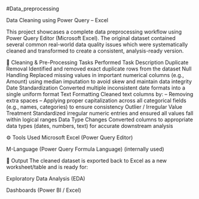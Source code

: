 #Data_preprocessing

Data Cleaning using Power Query – Excel


This project showcases a complete data preprocessing workflow using Power Query Editor (Microsoft Excel). The original dataset contained several common real-world data quality issues which were systematically cleaned and transformed to create a consistent, analysis-ready version.

🔧 Cleaning & Pre-Processing Tasks Performed
Task	Description
Duplicate Removal	Identified and removed exact duplicate rows from the dataset
Null Handling	Replaced missing values in important numerical columns (e.g., Amount) using median imputation to avoid skew and maintain data integrity
Date Standardization	Converted multiple inconsistent date formats into a single uniform format
Text Formatting	Cleaned text columns by:
– Removing extra spaces
– Applying proper capitalization across all categorical fields (e.g., names, categories) to ensure consistency
Outlier / Irregular Value Treatment	Standardized irregular numeric entries and ensured all values fall within logical ranges
Data Type Changes	Converted columns to appropriate data types (dates, numbers, text) for accurate downstream analysis

⚙️ Tools Used
Microsoft Excel (Power Query Editor)

M-Language (Power Query Formula Language) (internally used)

📁 Output
The cleaned dataset is exported back to Excel as a new worksheet/table and is ready for:

Exploratory Data Analysis (EDA)

Dashboards (Power BI / Excel)
